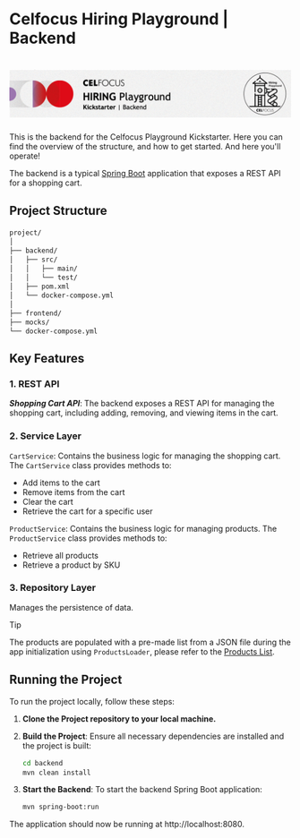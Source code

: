# Celfocus Hiring Playground | Backend
# <div align= "center"><img src="../images/banner-backend.png" alt="Repo Banner"></div>

This is the backend for the Celfocus Playground Kickstarter. Here you can find the overview of the structure, and how to get started. And here you'll operate!

The backend is a typical [Spring Boot](https://spring.io/projects/spring-boot) application that exposes a REST API for a shopping cart.

## Project Structure

```
project/
│
├── backend/
│   ├── src/
│   │   ├── main/
│   │   └── test/
│   ├── pom.xml
│   └── docker-compose.yml
│
├── frontend/
├── mocks/
└── docker-compose.yml
```

## Key Features

### 1. REST API

**_Shopping Cart API_**: The backend exposes a REST API for managing the shopping cart, including adding, removing, and viewing items in the cart.  

### 2. Service Layer 

`CartService`: Contains the business logic for managing the shopping cart. The `CartService` class provides methods to:
- Add items to the cart
- Remove items from the cart
- Clear the cart
- Retrieve the cart for a specific user

`ProductService`: Contains the business logic for managing products. The `ProductService` class provides methods to:
- Retrieve all products
- Retrieve a product by SKU

### 3. Repository Layer  

Manages the persistence of data. 

> [!TIP]
> The products are populated with a pre-made list from a JSON file during the app initialization using `ProductsLoader`, please refer to the [Products List](../backend/src/main/resources/products.json).

## Running the Project

To run the project locally, follow these steps: 

1.  **Clone the Project repository to your local machine.**

2. **Build the Project**: Ensure all necessary dependencies are installed and the project is built:  

    ```bash
    cd backend
    mvn clean install
    ```

3. **Start the Backend**: To start the backend Spring Boot application:  

    ```bash
    mvn spring-boot:run
    ```
   
The application should now be running at http://localhost:8080.